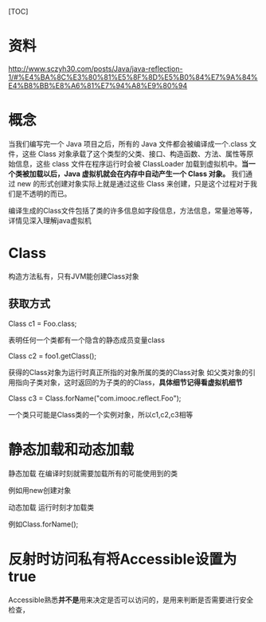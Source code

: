 [TOC]

# 资料

http://www.sczyh30.com/posts/Java/java-reflection-1/#%E4%BA%8C%E3%80%81%E5%8F%8D%E5%B0%84%E7%9A%84%E4%B8%BB%E8%A6%81%E7%94%A8%E9%80%94


# 概念

当我们编写完一个 Java 项目之后，所有的 Java 文件都会被编译成一个.class 文件，这些 Class 对象承载了这个类型的父类、接口、构造函数、方法、属性等原始信息，这些 class 文件在程序运行时会被 ClassLoader 加载到虚拟机中。**当一个类被加载以后，Java 虚拟机就会在内存中自动产生一个 Class 对象。** 我们通过 new 的形式创建对象实际上就是通过这些 Class 来创建，只是这个过程对于我们是不透明的而已。

编译生成的Class文件包括了类的许多信息如字段信息，方法信息，常量池等等，详情见深入理解java虚拟机



# Class

构造方法私有，只有JVM能创建Class对象

## 获取方式

Class c1 = Foo.class;

表明任何一个类都有一个隐含的静态成员变量class

Class c2 = foo1.getClass();

获得的Class对象为运行时真正所指的对象所属的类的Class对象
如父类对象的引用指向子类对象，这时返回的为子类的的Class，**具体细节记得看虚拟机细节**

Class c3 = Class.forName("com.imooc.reflect.Foo");

一个类只可能是Class类的一个实例对象，所以c1,c2,c3相等


# 静态加载和动态加载

静态加载 在编译时刻就需要加载所有的可能使用到的类

例如用new创建对象

动态加载 运行时刻才加载类

例如Class.forName();


# 反射时访问私有将Accessible设置为true

Accessible熟悉**并不是**用来决定是否可以访问的，是用来判断是否需要进行安全检查，
